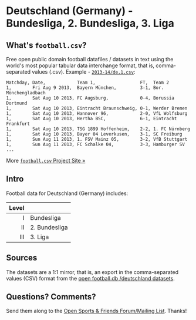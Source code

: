 # Deutschland (Germany) - Bundesliga, 2. Bundesliga, 3. Liga

## What's `football.csv`?

Free open public domain football datafiles / datasets in text using
the world's most popular tabular data interchange format, that is, comma-separated values (.csv).
Example - [`2013-14/de.1.csv`](2010s/2013-14/de.1.csv):

```
Matchday, Date,            Team 1,                 FT,  Team 2
1,        Fri Aug 9 2013,  Bayern München,         3-1, Bor. Mönchengladbach
1,        Sat Aug 10 2013, FC Augsburg,            0-4, Borussia Dortmund
1,        Sat Aug 10 2013, Eintracht Braunschweig, 0-1, Werder Bremen
1,        Sat Aug 10 2013, Hannover 96,            2-0, VfL Wolfsburg
1,        Sat Aug 10 2013, Hertha BSC,             6-1, Eintracht Frankfurt
1,        Sat Aug 10 2013, TSG 1899 Hoffenheim,    2-2, 1. FC Nürnberg
1,        Sat Aug 10 2013, Bayer 04 Leverkusen,    3-1, SC Freiburg
1,        Sun Aug 11 2013, 1. FSV Mainz 05,        3-2, VfB Stuttgart
1,        Sun Aug 11 2013, FC Schalke 04,          3-3, Hamburger SV
...
```

More [`football.csv` Project Site »](http://footballcsv.github.io)

## Intro

Football data for Deutschland (Germany) includes:

| Level |                               |
| ----: | ----------------------------- |
|     I |  Bundesliga                   |
|    II |  2. Bundesliga                |
|   III |  3. Liga                      |

## Sources

The datasets are a 1:1 mirror, that is, an export in the comma-separated values (CSV) format from
the [open football.db /deutschland datasets](https://github.com/openfootball/deutschland).

## Questions? Comments?

Send them along to the
[Open Sports & Friends Forum/Mailing List](http://groups.google.com/group/opensport).
Thanks!

